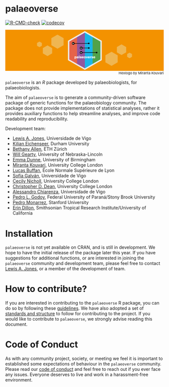 # palaeoverse

<!-- badges: start -->
[![R-CMD-check](https://github.com/palaeoverse-community/palaeoverse/actions/workflows/R-CMD-check.yaml/badge.svg)](https://github.com/palaeoverse-community/palaeoverse/actions/workflows/R-CMD-check.yaml)
[![codecov](https://codecov.io/gh/palaeoverse-community/palaeoverse/branch/main/graph/badge.svg?token=HQQO2CRIKT)](https://codecov.io/gh/palaeoverse-community/palaeoverse)
<!-- badges: end -->

<img align="right" src="man/figures/hexbanner.png">

<p align="right"; style="font-size:11px">Hexlogo by Miranta Kouvari</p>

`palaeoverse` is an *R* package developed by palaeobiologists, for palaeobiologists.

The aim of `palaeoverse` is to generate a community-driven software package of generic functions for the palaeobiology community. The package does not provide implementations of statistical analyses, rather it provides auxiliary functions to help streamline analyses, and improve code readability and reproducibility.

Development team:
- [Lewis A. Jones](mailto:LewisAlan.Jones@uvigo.es), Universidade de Vigo
- [Kilian Eichenseer](mailto:kilian.eichenseer@gmail.com), Durham University
- [Bethany Allen](mailto:Bethany.Allen@bsse.ethz.ch), ETH Zürich
- [Will Gearty](mailto:willgearty@gmail.com), University of Nebraska-Lincoln
- [Emma Dunne](mailto:dunne.emma.m@gmail.com), University of Birmingham
- [Miranta Kouvari](mailto:kouvari.miranta@gmail.com), University College London
- [Lucas Buffan](mailto:lucas.buffan@ens-lyon.fr), École Normale Supérieure de Lyon
- [Sofía Galván](mailto:sofia.galvan@uvigo.es), Universidade de Vigo
- [Cecily Nicholl](cecily.nicholl@ucl.ac.uk), University College London
- [Christopher D. Dean](christopherdaviddean@gmail.com), University College London
- [Alessandro Chiarenza](mailto:a.chiarenza15@gmail.com), Universidade de Vigo
- [Pedro L. Godoy](mailto:pedrolorenagodoy@gmail.com), Federal University of Paraná/Stony Brook University
- [Pedro Monarrez](mailto:pmonarrez@stanford.edu), Stanford University
- [Erin Dillon](mailto:erinmdillon@ucsb.edu), Smithsonian Tropical Research Institute/University of California

# Installation
`palaeoverse` is not yet available on CRAN, and is still in development. We hope to have the initial release of the package later this year. If you have suggestions for additional functions, or are interested in joining the `palaeoverse` community and development team, please feel free to contact [Lewis A. Jones](mailto:LewisAlan.Jones@uvigo.es), or a member of the development of team.

# How to contribute?
If you are interested in contributing to the `palaeoverse` R package, you can do so by following these [guidelines](https://github.com/palaeoverse-community/palaeoverse/blob/01f345757a69b5219c72eb74d5af5b7adf7ab8f6/CONTRIBUTING.md). We have also adopted a set of [standards and structure](https://github.com/palaeoverse-community/palaeoverse/raw/main/man/tutorials/structure-and-standards.pdf) to follow for contributing to the project. If you would like to contribute to `palaeoverse`, we strongly advise reading this document.

# Code of Conduct
As with any community project, society, or meeting we feel it is important to established some expectations of behaviour in the `palaeoverse` community. Please read our [code of conduct](https://github.com/palaeoverse-community/palaeoverse/blob/01f345757a69b5219c72eb74d5af5b7adf7ab8f6/CODE_OF_CONDUCT.md) and feel free to reach out if you ever face any issues. Everyone deserves to live and work in a harassment-free environment.

